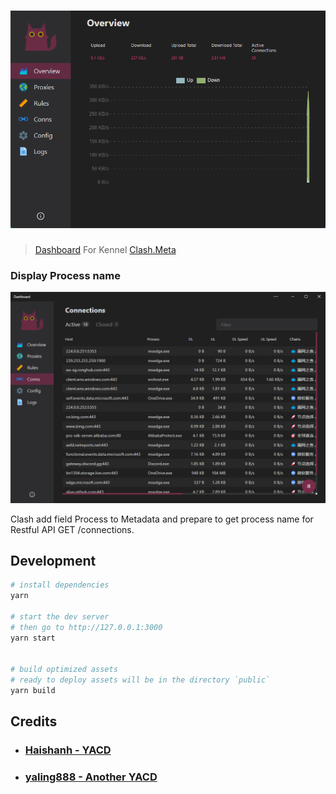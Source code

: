 <h1 align="center">
  <img src="View/Dashboard.png" alt="Dashboard">
</h1>

>  [Dashboard](https://github.com/Dreamacro/clash-dashboard) For Kennel [Clash.Meta](https://github.com/clash-mini/clash.meta)

### Display Process name

<img src="View/Dashboard-Process.png" alt="Dashboard">

Clash add field Process to Metadata and prepare to get process name for Restful API GET /connections.



## Development

```sh
# install dependencies
yarn

# start the dev server
# then go to http://127.0.0.1:3000
yarn start


# build optimized assets
# ready to deploy assets will be in the directory `public`
yarn build
```

## Credits
* ### [Haishanh - YACD](https://github.com/haishanh/yacd)
* ### [yaling888 - Another YACD](https://github.com/yaling888/yacd)
